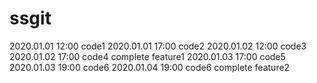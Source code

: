 # ssgit

2020.01.01 12:00 code1
2020.01.01 17:00 code2
2020.01.02 12:00 code3
2020.01.02 17:00 code4 complete feature1
2020.01.03 17:00 code5
2020.01.03 19:00 code6
2020.01.04 19:00 code6 complete feature2
